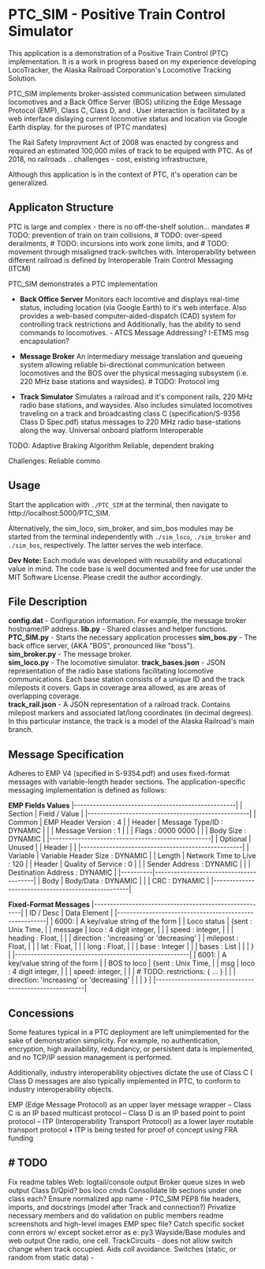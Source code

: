 # PTC_SIM - Positive Train Control Simulator

This application is a demonstration of a Positive Train Control (PTC) implementation. It is a work in progress based on my experience developing LocoTracker, the Alaska Railroad Corporation's Locomotive Tracking Solution. 

PTC_SIM implements broker-assisted communication between simulated locomotives and a Back Office Server (BOS) utilizing the Edge Message Protocol (EMP), Class C, Class D, and . User interaction is facilitated by a web interface dislaying current locomotive status and location via Google Earth display.
for the puroses of (PTC mandates)

The Rail Safety Improvment Act of 2008 was enacted by congress and required an estimated 100,000 miles of track to be equiped with PTC. As of 2018, no railroads  .. challenges - cost, existing infrastructure, 

Although this application is in the context of PTC, it's operation can be generalized.

## Applicaton Structure
PTC is large and complex - there is no off-the-shelf solution... mandates # TODO: prevention of train on train collisions, # TODO: over-speed derailments, # TODO: incursions into work zone limits, and # TODO: movement through misaligned track-switches with. Interoperability between different railroad is defined by Interoperable Train Control Messaging (ITCM)

PTC_SIM demonstrates a PTC implementation 

* **Back Office Server** Monitors each locomtive and displays real-time status, including location (via Google Earth) to it's web interface. Also provides a web-based computer-aided-dispatch (CAD) system for controlling track restrictions and  Additionally, has the ability to send commands to locomotives. - ATCS Message Addressing? I-ETMS msg encapsulation? 

* **Message Broker** An intermediary message translation and queueing system allowing reliable bi-directional communication between locomotives and the BOS over the physical messaging subsystem (i.e. 220 MHz base stations and waysides). # TODO: Protocol img

* **Track Simulator** Simulates a railroad and it's component rails, 220 MHz radio base stations, and waysides. Also includes simulated locomotives traveling on a track and broadcasting class C (specification/S-9356 Class D Spec.pdf) status messages to 220 MHz radio base-stations along the way.
Universal onboard  platform
Interoperable

TODO: Adaptive Braking Algorithm  Reliable, dependent braking

Challenges:
Reliable commo


## Usage

Start the application with `./PTC_SIM` at the terminal, then navigate to http://localhost:5000/PTC_SIM.
  
Alternatively, the sim_loco, sim_broker, and sim_bos modules may be started from the terminal independently with `./sim_loco`, `./sim_broker` and `./sim_bos`, respectively. The latter serves the web interface.

**Dev Note:** Each module was developed with reusability and educational value in mind. The code base is well documented and free for use under the MIT Software License. Please credit the author accordingly.

## File Description

**config.dat** - Configuration information. For example, the message broker hostname/IP address.
**lib.py** - Shared classes and helper functions.  
**PTC_SIM.py** - Starts the necessary application processes
**sim_bos.py** - The back office server, (AKA "BOS", pronounced like "boss").  
**sim_broker.py** - The message broker.  
**sim_loco.py** - The locomotive simulator.
**track_bases.json** - JSON representation of the radio base stations facilitating locomotive communications. Each base station consists of a unique ID and the track mileposts it covers. Gaps in coverage area allowed, as are areas of overlapping coverage.  
**track_rail.json** - A JSON representation of a railroad track. Contains milepost markers and associated lat/long coordinates (in decimal degrees). In this particular instance, the track is a model of the Alaska Railroad's main branch.

## Message Specification

Adheres to EMP V4 (specified in S-9354.pdf) and uses fixed-format messages with variable-length header sections. The application-specific messaging implementation is defined as follows:

**EMP Fields Values**
|---------------------------------------------------|
| Section  | Field / Value                          |
|---------------------------------------------------|
| Common   | EMP Header Version    : 4              |
| Header   | Message Type/ID       : DYNAMIC        |
|          | Message Version       : 1              |
|          | Flags                 : 0000 0000      |
|          | Body Size             : DYNAMIC        |
|---------------------------------------------------|
| Optional | Unused                                 |
| Header   |                                        |
|---------------------------------------------------|
| Variable | Variable Header Size  : DYNAMIC        |
| Length   | Network Time to Live  : 120            |
| Header   | Quality of Service    : 0              |
|          | Sender Address        : DYNAMIC        |
|          | Destination Address   : DYNAMIC        |
|----------|----------------------------------------|
| Body     | Body/Data             : DYNAMIC        |
|          | CRC                   : DYNAMIC        |
|---------------------------------------------------|

**Fixed-Format Messages**
|-------------------------------------------------------|
| ID / Desc     | Data Element                          |
|-------------------------------------------------------|
| 6000:         | A key/value string of the form     |
| Loco status   |    {sent          : Unix Time,         |
| message       |     loco          : 4 digit integer,   |
|               |     speed        : integer,   |
|               |     heading        : Float,   |
|               |     direction    : 'increasing' or 'decreasing'
|               |     milepost    : Float,   |
|               |     lat     : Float,           |
|               |     long    : Float,           |
|               |     base : Integer            |
|               |     bases : List           |
|               |    }                                  |
|-------------------------------------------------------|
| 6001:         | A key/value string of the form     |
| BOS to loco   |    {sent    : Unix Time,         |
|           msg   |     loco : 4 digit integer,   |
|               |     speed:      integer,      |
|               |     # TODO: restrictions: { ... }      |
|               |     direction:    'increasing' or 'decreasing'   |
|               |    }                                  |
|-------------------------------------------------------|

## Concessions

Some features typical in a PTC deployment are left unimplemented for the sake of demonstration simplicity. For example, no authentication, encryption, high availability, redundancy, or persistent data is implemented, and no TCP/IP session management is performed.  

Additionally, industry interoperability objectives dictate the use of Class C (
Class D messages are also typically implemented in PTC, to conform to industry interoperability objects.

EMP (Edge Message Protocol) as an upper layer message wrapper
– Class C is an IP based multicast protocol
– Class D is an IP based point to point protocol
– ITP (Interoperability Transport Protocol) as a lower layer routable transport protocol
• ITP is being tested for proof of concept using FRA funding

## # TODO

Fix readme tables
Web: logtail/console output
Broker queue sizes in web output
Class D/Qpid?
bos loco cmds
Consolidate lib sections under one class each?
Ensure normalized app name - PTC_SIM
PEP8 file headers, imports, and docstrings (model after Track and connection?)
Privatize necessary members and do validation on public members
readme screenshots and high-level images
EMP spec file?
Catch specific socket conn errors w/ except socket.error as e:
py3
Wayside/Base modules and web output
One radio, one cell.
TrackCircuits - does not allow switch change when track occupied. Aids coll avoidance.
Switches (static, or random from static data) - 
